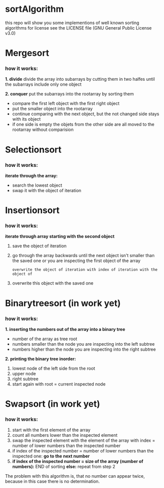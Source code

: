 # sortAlgorithm
this repo will show you some implementions of well known sorting algorithms
for license see the LICENSE file (GNU General Public License v3.0)

# Mergesort

### how it works:
**1. divide**
	divide the array into subarrays by cutting them in two halfes until the subarrays include only one object

**2. conquer**
	put the subarrays into the rootarray by sorting them
	
*	compare the first left object with the first right object
*	put the smaller object into the rootarray
*	continue comparing with the next object, but the not changed side stays with its object
*	if one side is empty the objets from the other side are all moved to the rootarray without comparision
	
# Selectionsort

### how it works:

**iterate through the array:**

*	search the lowest object
*	swap it with the object of iteration

# Insertionsort

### how it works:

**iterate through array starting with the second object**

1.	save the object of iteration
2.	go through the array backwards until the next object isn't smaller than the saved one or you are inspecting the first object of the array

		overwrite the object of iteration with index of iteration with the object of
3.	overwrite this object with the saved one
		
# Binarytreesort (in work yet)

### how it works:
**1. inserting the numbers out of the array into a binary tree**

*	number of the array as tree root
*	numbers smaller than the node you are inspecting into the left subtree
*	numbers higher than the node you are inspecting into the right subtree

**2. printing the binary tree inorder:**

1.	lowest node of the left side from the root
2.	upper node
3.	right subtree
4.	start again with root = current inspected node

# Swapsort (in work yet)

### how it works:
1. start with the first element of the array
2. count all numbers lower than the inspected element
3. swap the inspected element with the element of the array with index = number of lower numbers than the inspected number
4. if index of the inspected number = number of lower numbers than the inspected one: **go to the next number** 
5. **if index of the inspected number = size of the array (number of numbers):** END of sorting **else:** repeat from step 2

The problem with this algorithm is, that no number can appear twice, because in this case there is no determination.


